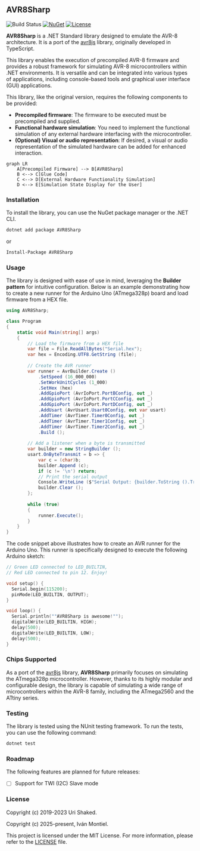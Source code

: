 ## AVR8Sharp

![Build Status](https://github.com/begeistert/AVR8Sharp/actions/workflows/build-nugets.yml/badge.svg)
[![NuGet](https://img.shields.io/nuget/v/AVR8Sharp.svg)](https://www.nuget.org/packages/AVR8Sharp)
[![License](https://img.shields.io/github/license/begeistert/AVR8Sharp)](https://github.com/begeistert/avr8sharp/blob/master/LICENSE)

**AVR8Sharp** is a .NET Standard library designed to emulate the AVR-8 architecture. 
It is a port of the [avr8js](https://github.com/wokwi/avr8js) library, originally 
developed in TypeScript.

This library enables the execution of precompiled AVR-8 firmware and provides a 
robust framework for simulating AVR-8 microcontrollers within .NET environments. 
It is versatile and can be integrated into various types of applications, including 
console-based tools and graphical user interface (GUI) applications.


This library, like the original version, requires the following components to be provided:
- **Precompiled firmware**: The firmware to be executed must be precompiled and supplied.
- **Functional hardware simulation**: You need to implement the functional simulation of 
any external hardware interfacing with the microcontroller.
- **(Optional) Visual or audio representation**: If desired, a visual or audio 
representation of the simulated hardware can be added for enhanced interaction.

```mermaid
graph LR
    A[Precompiled Firmware] --> B[AVR8Sharp]
    B <--> C[Glue Code]
    C <--> D[External Hardware Functionality Simulation]
    D <--> E[Simulation State Display for the User]
```

### Installation

To install the library, you can use the NuGet package manager or the .NET CLI.

```bash
dotnet add package AVR8Sharp
```

or

```bash
Install-Package AVR8Sharp
```

### Usage

The library is designed with ease of use in mind, leveraging the **Builder pattern** 
for intuitive configuration. Below is an example demonstrating how to create a new 
runner for the Arduino Uno (ATmega328p) board and load firmware from a HEX file.

```csharp
using AVR8Sharp;

class Program
{
    static void Main(string[] args)
    {
        // Load the firmware from a HEX file
        var file = File.ReadAllBytes("Serial.hex");
        var hex = Encoding.UTF8.GetString (file);
        
        // Create the AVR runner 
        var runner = AvrBuilder.Create () 
            .SetSpeed (16_000_000) 
            .SetWorkUnitCycles (1_000) 
            .SetHex (hex) 
            .AddGpioPort (AvrIoPort.PortBConfig, out _) 
            .AddGpioPort (AvrIoPort.PortCConfig, out _) 
            .AddGpioPort (AvrIoPort.PortDConfig, out _) 
            .AddUsart (AvrUsart.Usart0Config, out var usart) 
            .AddTimer (AvrTimer.Timer0Config, out _) 
            .AddTimer (AvrTimer.Timer1Config, out _) 
            .AddTimer (AvrTimer.Timer2Config, out _) 
            .Build ();
        
        // Add a listener when a byte is transmitted 
        var builder = new StringBuilder (); 
        usart.OnByteTransmit = b => { 
            var c = (char)b; 
            builder.Append (c); 
            if (c != '\n') return; 
            // Print the serial output 
            Console.WriteLine ($"Serial Output: {builder.ToString ().Trim ()}"); 
            builder.Clear (); 
        };
        
        while (true)
        {
            runner.Execute();
        }
    }
}
```

The code snippet above illustrates how to create an AVR runner for the Arduino 
Uno. This runner is specifically designed to execute the following Arduino 
sketch:

```cpp
// Green LED connected to LED_BUILTIN,
// Red LED connected to pin 12. Enjoy!

void setup() {
  Serial.begin(115200);
  pinMode(LED_BUILTIN, OUTPUT);
}

void loop() {
  Serial.println(""AVR8Sharp is awesome!"");
  digitalWrite(LED_BUILTIN, HIGH);
  delay(500);
  digitalWrite(LED_BUILTIN, LOW);
  delay(500);
}
```

### Chips Supported

As a port of the [avr8js](https://github.com/wokwi/avr8js) library, **AVR8Sharp** 
primarily focuses on simulating the ATmega328p microcontroller. However, thanks
to its highly modular and configurable design, the library is capable of simulating
a wide range of microcontrollers within the AVR-8 family, including the ATmega2560 
and the ATtiny series.

### Testing

The library is tested using the NUnit testing framework. To run the tests, you can
use the following command:

```bash
dotnet test
```

### Roadmap

The following features are planned for future releases:
- [ ] Support for TWI (I2C) Slave mode

### License

Copyright (c) 2019-2023 Uri Shaked.

Copyright (c) 2025-present, Iván Montiel.

This project is licensed under the MIT License. For more information, please refer 
to the [LICENSE](LICENSE) file.
